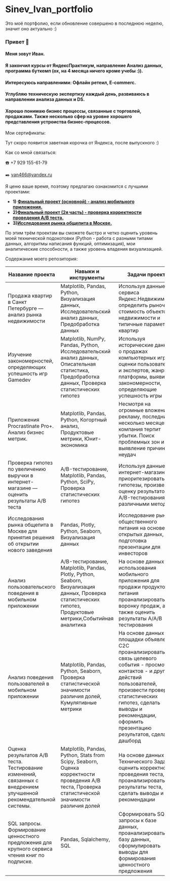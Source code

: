 # Sinev_Ivan_portfolio
Это моё портфолио, если обновление совершено в последнюю неделю, значит оно актуально :)
### Привет 👋

#### Меня зовут Иван.
#### Я закончил курсы от ЯндексПрактикум, направление Анализ данных, программа буткемп (ох, на 4 месяца ничего кроме учебы :)).
#### Интересуюсь направленими: Офлайн ретеил, E-commerc.
#### Углубляю техническую экспертизу каждый день, развиваюсь в направлении анализа данных и DS.
#### Хорошо понимаю бизнес процессы, связанные с торговлей, продажами. Также несколько сфер на уровне хорошего представления устроиства бизнес-процессов.

Мои сертификаты:

Тут скоро появится заветная корочка от Яндекса, после выпускного :)

Как со мной связаться: 

:phone: +7 929 155-61-79

:black_nib: van466@yandex.ru

Я ценю ваше время, поэтому предлагаю ознакомится с лучшими проектами:


* <td><b>1)</b></td> <a href="https://nbviewer.org/github/sinevivan/project_storage/blob/main/%D0%92%D1%8B%D0%BF%D1%83%D1%81%D0%BA%D0%BD%D0%BE%D0%B9%20%D0%BF%D1%80%D0%BE%D0%B5%D0%BA%D1%82%28%D0%BE%D1%81%D0%BD%D0%BE%D0%B2%D0%B0%29.ipynb"><b>Финальный проект (основной) - анализ мобильного приложения.</b></a><tr>
  
* <td><b>2)</b></td><a href="https://nbviewer.org/github/sinevivan/project_storage/blob/main/%D0%92%D1%8B%D0%BF%D1%83%D1%81%D0%BA%D0%BD%D0%BE%D0%B9%20%D0%BF%D1%80%D0%BE%D0%B5%D0%BA%D1%82%28%D0%BF%D1%80%D0%BE%D0%B2%D0%B5%D1%80%D0%BA%D0%B0%20%D0%90%D0%91%20%D1%82%D0%B5%D1%81%D1%82%D0%B0.ipynb"><b>Финальный проект (2я часть) - проверка корректности проведения А/В теста.</b></a><tr> 
  
* <td><b>3)</b></td><a href="https://nbviewer.org/github/sinevivan/project_storage/blob/main/%D0%9E%D0%B1%D1%89%D0%B5%D0%BF%D0%B8%D1%82%20%D0%9C%D0%BE%D1%81%D0%BA%D0%B2%D1%8B.ipynb"><b>Исследования рынка общепита в Москве.</b></a>


  
По этим трём проектам вы сможете быстро и четко оценить уровень моей технической подокотовки (Python - работа с разными типами данных, алгоритмы написания функций, оптимизация), мои аналитические способности, а также уровень владения визуализацией.

Содержание моего репозитория:

| Название проекта | Навыки и инструменты |  Задачи проекта | Ссылка |
| --- | --- | --- | --- |
| Продажа квартир в Санкт Петербурге — анализ рынка недвижимости | Matplotlib, Pandas, Python, Визуализация данных, Исследовательский анализ данных, Предобработка данных | Используя данные сервиса Яндекс.Недвижимость, определить рыночную стоимость объектов недвижимости и типичные параметры квартир | https://github.com/vvbout/YaPP02 |
| Изучение закономерностей, определяющих успешность игр Gamedev | Matplotlib, NumPy, Pandas, Python, Исследовательский анализ данных, Описательная статистика, Предобработка данных, Проверка статистических гипотез | Используя исторические данные о продажах компьютерных игр, оценки пользователей и экспертов, жанры и платформы, выявить закономерности, определяющие успешность игры | https://github.com/vvbout/YaPP04 |
| Приложения Procrastinate Pro+. Анализ бизнес метрик. | Matplotlib, Pandas, Python, Когортный анализ, Продуктовые метрики, Юнит-экономика | Несмотря на огромные вложения в рекламу, последние несколько месяцев компания терпит убытки. Поиск проблемных зон и выявление причин неудач | https://github.com/vvbout/YaPP06 |
| Проверка гипотез по увеличению выручки в интернет-магазине — оценить результаты A/B теста | A/B-тестирование, Matplotlib, Pandas, Python, SciPy, Проверка статистических гипотез | Используя данные интернет-магазина приоритезировать гипотезы, произвести оценку результатов A/B-тестирования различными методами | https://github.com/vvbout/YaPP07 |
| Исследования рынка общепита в Москве для принятия решения об открытии нового заведения | Pandas, Plotly, Python, Seaborn, Визуализация данных | Исследование рынка общественного питания на основе открытых данных, подготовка презентации для инвесторов | https://github.com/vvbout/YaPP08 |
| Анализ пользовательского поведения в мобильном приложении | A/B-тестирование, Matplotlib, Pandas, Plotly, Python, Seaborn, Визуализация данных, Проверка статистических гипотез, Продуктовые метрики,Событийная аналитика | На основе данных использования мобильного приложения для продажи продуктов питания проанализировать воронку продаж, а также оценить результаты A/A/B тестирования | https://github.com/vvbout/YaPP09 |
| Анализ поведения пользователей в мобильном приложении | Matplotlib, Pandas, Python, Seaborn, Проверка статистической значимости различия долей, Кумулятивные метрики | На основе данных площадки объявлений С2С проанализировать связь целевого события - просмотр контактов - и других действий пользователей, произвести проверку статистических гипотез, сделать выводы и рекомендации, оформить презентацию результатов, сделать дашборд | https://github.com/vvbout/YaPP12 |
| Оценка результатов А/В теста. Тестирование изменений, связанных с внедрением улучшенной рекомендательной системы. | Matplotlib, Pandas, Python, Stats from Scipy, Seaborn, Оценка корректности проведения A/B теста, Проверка статистической значимости различия долей | На основе данных и Технического Задания оценить корректность проведения теста, проанализировать результаты теста, сделать выводы и рекомендации | https://github.com/vvbout/YaPP13 |
| SQL запросы. Формирование ценностного предложения для крупного сервиса чтения книг по подписке. | Pandas, Sqlalchemy, SQL | Сформировать SQL запросы к базе данных, проанализировать базу данных, сформулировать выводы для формирования ценностного предложения | https://github.com/vvbout/YaPP14 |
